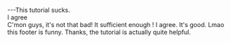 ---This tutorial sucks.  
I agree  
C'mon guys, it's not that bad!
It sufficient enough
!
I agree. It's good.
Lmao this footer is funny. Thanks, the tutorial is actually quite helpful.